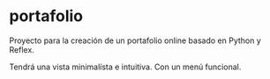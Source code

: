 # portafolio
Proyecto para la creación de un portafolio online basado en Python y Reflex.

Tendrá una vista minimalísta e intuitiva. Con un menú funcional.
